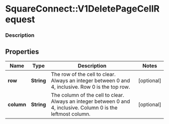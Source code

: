 # SquareConnect::V1DeletePageCellRequest

### Description



## Properties
Name | Type | Description | Notes
------------ | ------------- | ------------- | -------------
**row** | **String** | The row of the cell to clear. Always an integer between 0 and 4, inclusive. Row 0 is the top row. | [optional] 
**column** | **String** | The column of the cell to clear. Always an integer between 0 and 4, inclusive. Column 0 is the leftmost column. | [optional] 



